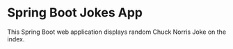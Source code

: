 # Spring Boot Jokes App
This Spring Boot web application displays random Chuck Norris Joke on the index.